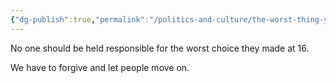 ```yaml
---
{"dg-publish":true,"permalink":"/politics-and-culture/the-worst-thing-you-did-at-16/","tags":["politics"],"noteIcon":1}
---
```



No one should be held responsible for the worst choice they made at 16. 

We have to forgive and let people move on. 